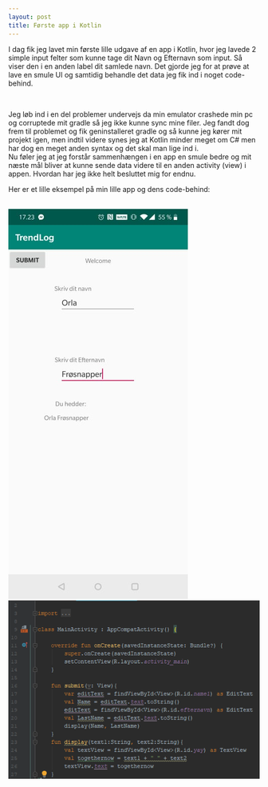 ```yaml
---
layout: post
title: Første app i Kotlin
---
```

<p>I dag fik jeg lavet min første lille udgave af en app i Kotlin,
hvor jeg lavede 2 simple input felter som kunne tage dit Navn og Efternavn som input.
Så viser den i en anden label dit samlede navn. Det gjorde jeg for at prøve at lave en smule UI
og samtidig behandle det data jeg fik ind i noget code-behind. </p><br>
<!--more-->
<p>Jeg løb ind i en del problemer undervejs da min emulator crashede min pc og corruptede mit gradle så jeg ikke kunne sync mine filer.
Jeg fandt dog frem til problemet og fik geninstalleret gradle og så kunne jeg kører mit projekt igen, men indtil videre synes jeg at Kotlin minder meget om C# men har dog en meget anden syntax og det skal man lige ind i. <br>
Nu føler jeg at jeg forstår sammenhængen i en app en smule bedre og mit næste mål bliver at kunne sende data videre til en anden activity (view) i appen. Hvordan har jeg ikke helt besluttet mig for endnu. <br>

Her er et lille eksempel på min lille app og dens code-behind: </p><br>
![](/images/firstappPICC02-06.jpg) <br>
![](/images/codepic02-06.png)

